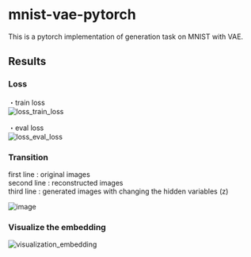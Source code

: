 # mnist-vae-pytorch
This is a pytorch implementation of generation task on MNIST with VAE.

## Results
### Loss
・train loss  
![loss_train_loss](https://user-images.githubusercontent.com/50588393/77846818-b243c980-71f3-11ea-8c72-7d1e53a0a884.png)

・eval loss  
![loss_eval_loss](https://user-images.githubusercontent.com/50588393/77846817-b1129c80-71f3-11ea-8795-22fc0132d528.png)


### Transition
first line : original images  
second line : reconstructed images  
third line : generated images with changing the hidden variables (z)

![image](https://user-images.githubusercontent.com/50588393/77846858-ef0fc080-71f3-11ea-8454-1286cfc2ea85.png)

### Visualize the embedding
![visualization_embedding](https://user-images.githubusercontent.com/50588393/77846741-1023e180-71f3-11ea-9676-a3080eccd54b.png)

